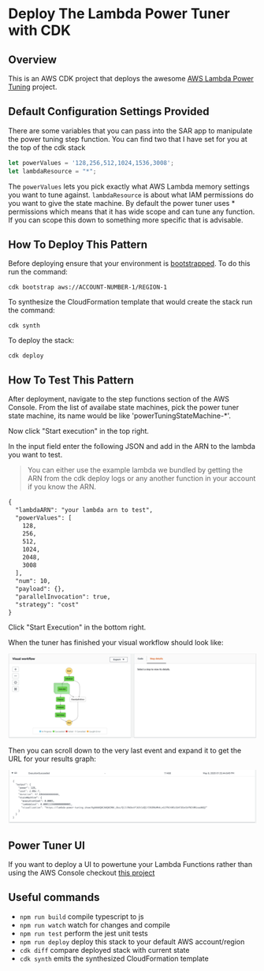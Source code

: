 # Deploy The Lambda Power Tuner with CDK

## Overview

This is an AWS CDK project that deploys the awesome [AWS Lambda Power Tuning](https://github.com/alexcasalboni/aws-lambda-power-tuning) project. 

## Default Configuration Settings Provided

There are some variables that you can pass into the SAR app to manipulate the power tuning step function. You can find two that I have set for you at the top of the cdk stack

```typescript
let powerValues = '128,256,512,1024,1536,3008';
let lambdaResource = "*";
```

The `powerValues` lets you pick exactly what AWS Lambda memory settings you want to tune against. `lambdaResource` is about what IAM permissions do you want to give the state machine. By default the power tuner uses * permissions which means that it has wide scope and can tune any function. If you can scope this down to something more specific that is advisable.

## How To Deploy This Pattern

Before deploying ensure that your environment is [bootstrapped](https://docs.aws.amazon.com/cdk/v2/guide/bootstrapping.html). To do this run the command: 

```
cdk bootstrap aws://ACCOUNT-NUMBER-1/REGION-1
```
To synthesize the CloudFormation template that would create the stack run the command: 

```
cdk synth
```
To deploy the stack: 

```
cdk deploy
```

## How To Test This Pattern

After deployment, navigate to the step functions section of the AWS Console. From the list of availabe state machines, pick the power tuner state machine, its name would be like 'powerTuningStateMachine-*'.

Now click "Start execution" in the top right.

In the input field enter the following JSON and add in the ARN to the lambda you want to test. 
>You can either use the example lambda we bundled by getting the ARN from the cdk deploy logs or any another function in your account if you know the ARN.
```
{
  "lambdaARN": "your lambda arn to test",
  "powerValues": [
    128,
    256,
    512,
    1024,
    2048,
    3008
  ],
  "num": 10,
  "payload": {},
  "parallelInvocation": true,
  "strategy": "cost"
}
```

Click "Start Execution" in the bottom right.

When the tuner has finished your visual workflow should look like:

![state machine success](img/state-machine-success.png)

Then you can scroll down to the very last event and expand it to get the URL for your results graph:

![output](img/output.png)

## Power Tuner UI

If you want to deploy a UI to powertune your Lambda Functions rather than using the AWS Console checkout [this project](https://github.com/mattymoomoo/aws-power-tuner-ui)

## Useful commands

 * `npm run build`   compile typescript to js
 * `npm run watch`   watch for changes and compile
 * `npm run test`    perform the jest unit tests
 * `npm run deploy`      deploy this stack to your default AWS account/region
 * `cdk diff`        compare deployed stack with current state
 * `cdk synth`       emits the synthesized CloudFormation template
